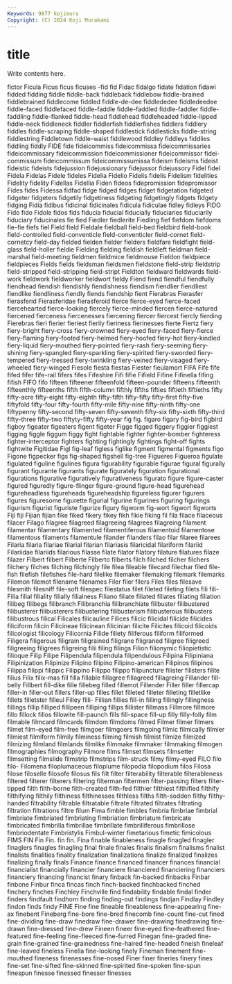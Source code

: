 ```yaml
---
Keywords: 9877 kojimura
Copyright: (C) 2024 Koji Murakami
---
```


# title

Write contents here.



 fictor
Ficula Ficus ficus ficuses -fid fid Fidac fidalgo fidate fidation
fidawi fidded fidding fiddle fiddle-back fiddleback fiddlebow fiddle-brained fiddlebrained fiddlecome
fiddled fiddle-de-dee fiddlededee fiddledeedee fiddle-faced fiddlefaced fiddle-faddle fiddle-faddled fiddle-faddler fiddle-faddling
fiddle-flanked fiddle-head fiddlehead fiddleheaded fiddle-lipped fiddle-neck fiddleneck fiddler fiddlerfish fiddlerfishes
fiddlers fiddlery fiddles fiddle-scraping fiddle-shaped fiddlestick fiddlesticks fiddle-string fiddlestring Fiddletown
fiddle-waist fiddlewood fiddley fiddleys fiddlies fiddling fiddly FIDE fide fideicommiss
fideicommissa fideicommissaries fideicommissary fideicommission fideicommissioner fideicommissor fidei-commissum fideicommissum fideicommissumissa fideism
fideisms fideist fideistic fideists fidejussion fidejussionary fidejussor fidejussory Fidel fidel
Fidela Fidelas Fidele fideles Fidelia Fidelio Fidelis fidelis Fidelism fidelities
Fidelity fidelity Fidellas Fidellia Fiden fideos fidepromission fidepromissor Fides fides
Fidessa fidfad fidge fidged fidges fidget fidgetation fidgeted fidgeter fidgeters
fidgetily fidgetiness fidgeting fidgetingly fidgets fidgety fidging Fidia fidibus fidicinal
fidicinales fidicula fidiculae fidley fidleys FIDO Fido fido Fidole fidos
fids fiducia fiducial fiducially fiduciaries fiduciarily fiduciary fiducinales fie fied
Fiedler fiedlerite Fiedling fief fiefdom fiefdoms fie-fie fiefs fiel Field
field Fieldale fieldball field-bed fieldbird field-book field-controlled field-conventicle field-conventicler field-cornet
field-cornetcy field-day fielded fielden fielder fielders fieldfare fieldfight field-glass field-holler
fieldie Fielding fielding fieldish fieldleft fieldman field-marshal field-meeting fieldmen fieldmice
fieldmouse Fieldon fieldpiece fieldpieces Fields fields fieldsman fieldsmen fieldstone field-strip
fieldstrip field-stripped field-stripping field-stript Fieldton fieldward fieldwards field-work fieldwork fieldworker
fieldwort fieldy Fiend fiend fiendful fiendfully fiendhead fiendish fiendishly fiendishness
fiendism fiendlier fiendliest fiendlike fiendliness fiendly fiends fiendship fient Fierabras
Fierasfer fierasferid Fierasferidae fierasferoid fierce fierce-eyed fierce-faced fiercehearted fierce-looking fiercely
fierce-minded fiercen fierce-natured fiercened fierceness fiercenesses fiercening fiercer fiercest fiercly
fierding Fierebras fieri fierier fieriest fierily fieriness fierinesses fierte Fiertz
fiery fiery-bright fiery-cross fiery-crowned fiery-eyed fiery-faced fiery-fierce fiery-flaming fiery-footed fiery-helmed
fiery-hoofed fiery-hot fiery-kindled fiery-liquid fiery-mouthed fiery-pointed fiery-rash fiery-seeming fiery-shining fiery-spangled
fiery-sparkling fiery-spirited fiery-sworded fiery-tempered fiery-tressed fiery-twinkling fiery-veined fiery-visaged fiery-wheeled fiery-winged
Fiesole fiesta fiestas Fiester fieulamort FIFA Fife fife fifed fifer
fife-rail fifers fifes Fifeshire Fifi fifie Fifield Fifine Fifinella fifing
fifish FIFO fifo fifteen fifteener fifteenfold fifteen-pounder fifteens fifteenth fifteenthly
fifteenths fifth fifth-column fifthly fifths fifties fiftieth fiftieths fifty fifty-acre
fifty-eight fifty-eighth fifty-fifth fifty-fifty fifty-first fifty-five fiftyfold fifty-four fifty-fourth fifty-mile
fifty-nine fifty-ninth fifty-one fiftypenny fifty-second fifty-seven fifty-seventh fifty-six fifty-sixth fifty-third
fifty-three fifty-two fiftyty-fifty fifty-year fig fig. figaro figary fig-bird figbird
figboy figeater figeaters figent figeter Figge figged figgery figgier figgiest
figging figgle figgum figgy fight fightable fighter fighter-bomber fighteress fighter-interceptor
fighters fighting fightingly fightings fight-off fights fightwite Figitidae Figl fig-leaf
figless figlike figment figmental figments figo Figone figpecker figs fig-shaped
figshell fig-tree Figueres Figueroa figulate figulated figuline figulines figura figurability
figurable figurae figural figurally figurant figurante figurants figurate figurately figuration
figurational figurations figurative figuratively figurativeness figurato figure figure-caster figured figuredly
figure-flinger figure-ground figure-head figurehead figureheadless figureheads figureheadship figureless figurer figurers
figures figuresome figurette figurial figurine figurines figuring figurings figurism figurist
figuriste figurize figury figworm fig-wort figwort figworts Fiji fiji Fijian
fijian fike fiked fikery fikey fikh fikie fiking fil fila
filace filaceous filacer Filago filagree filagreed filagreeing filagrees filagreing filament
filamentar filamentary filamented filamentiferous filamentoid filamentose filamentous filaments filamentule filander
filanders filao filar filaree filarees Filaria filaria filariae filarial filarian
filariasis filaricidal filariform filariid Filariidae filariids filarious filasse filate filator
filatory filature filatures filaze filazer Filbert filbert Filberte Filberto filberts
filch filched filcher filchers filchery filches filching filchingly file filea
fileable filecard filechar filed file-fish filefish filefishes file-hard filelike filemaker
filemaking filemark filemarks Filemon filemot filename filenames Filer filer filers
Files files filesave filesmith filesniff file-soft filespec filestatus filet fileted
fileting filets fili fili- Filia filial filiality filially filialness Filiano
filiate filiated filiates filiating filiation filibeg filibegs filibranch Filibranchia filibranchiate
filibuster filibustered filibusterer filibusterers filibustering filibusterism filibusterous filibusters filibustrous filical
Filicales filicauline Filices filicic filicidal filicide filicides filiciform filicin Filicineae
filicinean filicinian filicite Filicites filicoid filicoids filicologist filicology Filicornia Filide
filiety filiferous filiform filiformed Filigera filigerous filigrain filigrained filigrane filigraned
filigree filigreed filigreeing filigrees filigreing filii filing filings Filion filionymic
filiopietistic filioque Filip Filipe Filipendula filipendula filipendulous Filipina Filipiniana Filipinization
Filipinize Filipino filipino Filipino-american Filipinos filipinos Filippa filippi filippic Filippino
Filippo filippo filipuncture filister filisters filite filius Filix filix-mas fill
filla fillable fillagree fillagreed fillagreing Fillander fill-belly Fillbert fill-dike fille
fillebeg filled fillemot Fillender Filler filler fillercap filler-in filler-out fillers
filler-up filles fillet filleted filleter filleting filletlike fillets filletster filleul
Filley filli- Fillian fillies fill-in filling fillingly fillingness fillings fillip
filliped fillipeen filliping fillips fillister fillmass Fillmore fillmore fillo fillock
fillos fillowite fill-paunch fills fill-space fill-up filly filly-folly film filmable
filmcard filmcards filmdom filmdoms filmed Filmer filmer filmers filmet film-eyed
film-free filmgoer filmgoers filmgoing filmic filmically filmier filmiest filmiform filmily
filminess filming filmish filmist filmize filmized filmizing filmland filmlands filmlike
filmmake filmmaker filmmaking filmogen filmographies filmography Filmore films filmset filmsets
filmsetter filmsetting filmslide filmstrip filmstrips film-struck filmy filmy-eyed FILO filo
filo- Filomena filoplumaceous filoplume filopodia filopodium filos Filosa filose filoselle
filosofe filosus fils filt filter filterability filterable filterableness filtered filterer
filterers filtering filterman filtermen filter-passing filters filter-tipped filth filth-borne filth-created
filth-fed filthier filthiest filthified filthify filthifying filthily filthiness filthinesses filthless
filths filth-sodden filthy filthy-handed filtrability filtrable filtratable filtrate filtrated filtrates
filtrating filtration filtrations filtre filum Fima fimble fimbles fimbria fimbriae
fimbrial fimbriate fimbriated fimbriating fimbriation fimbriatum fimbricate fimbricated fimbrilla fimbrillae
fimbrillate fimbrilliferous fimbrillose fimbriodentate Fimbristylis Fimbul-winter fimetarious fimetic fimicolous FIMS
FIN Fin Fin. fin fin. Fina finable finableness finagle finagled
finagler finaglers finagles finagling final finale finales finalis finalism finalisms
finalist finalists finalities finality finalization finalizations finalize finalized finalizes finalizing
finally finals Finance finance financed financer finances financial financialist financially
financier financiere financiered financiering financiers financiery financing financist finary finback
fin-backed finbacks Finbar finbone Finbur finca fincas finch finch-backed finchbacked
finched finchery finches Finchley Finchville find findability findable findal finder
finders findfault findhorn finding finding-out findings findjan Findlay Findley findon
finds findy FINE Fine fine fineable fineableness fine-appearing fine-ax finebent
Fineberg fine-bore fine-bred finecomb fine-count fine-cut fined fine-dividing fine-draw finedraw
fine-drawer fine-drawing finedrawing fine-drawn fine-dressed fine-drew Fineen fineer fine-eyed fine-feathered
fine-featured fine-feeling fine-fleeced fine-furred Finegan fine-graded fine-grain fine-grained fine-grainedness fine-haired
fine-headed fineish fineleaf fine-leaved fineless Finella fine-looking finely Fineman finement
fine-mouthed fineness finenesses fine-nosed Finer finer fineries finery fines fine-set
fine-sifted fine-skinned fine-spirited fine-spoken fine-spun finespun finesse finessed finesser finesses
